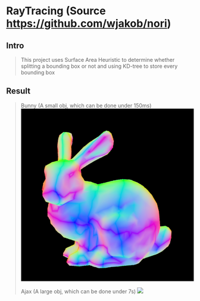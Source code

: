 # RayTracing (Source https://github.com/wjakob/nori)

## Intro
> This project uses Surface Area Heuristic to determine whether splitting a bounding box or not and using KD-tree to store every bounding box

## Result
> Bunny (A small obj, which can be done under 150ms)
![](bunny_example/bunny.png)</p>
> Ajax (A large obj, which can be done under 7s)
![](ajax-normal.png)
